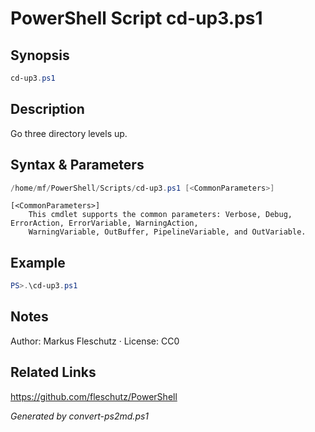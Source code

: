 # PowerShell Script cd-up3.ps1

## Synopsis
```powershell
cd-up3.ps1
```

## Description
Go three directory levels up.

## Syntax & Parameters
```powershell
/home/mf/PowerShell/Scripts/cd-up3.ps1 [<CommonParameters>]
```

```
[<CommonParameters>]
    This cmdlet supports the common parameters: Verbose, Debug, ErrorAction, ErrorVariable, WarningAction, 
    WarningVariable, OutBuffer, PipelineVariable, and OutVariable.
```

## Example
```powershell
PS>.\cd-up3.ps1
```


## Notes
Author: Markus Fleschutz · License: CC0

## Related Links
https://github.com/fleschutz/PowerShell

*Generated by convert-ps2md.ps1*
